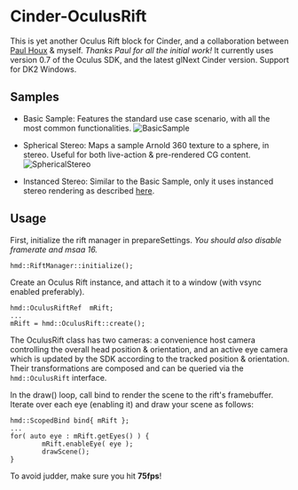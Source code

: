Cinder-OculusRift
==================

This is yet another Oculus Rift block for Cinder, and a collaboration between [Paul Houx](https://github.com/paulhoux) & myself. *Thanks Paul for all the initial work!* It currently uses version 0.7 of the Oculus SDK, and the latest glNext Cinder version. Support for DK2 Windows.

Samples
-----------------
* Basic Sample: Features the standard use case scenario, with all the most common functionalities.
![BasicSample](https://dl.dropboxusercontent.com/u/29102565/oculus/basicsample.png)

* Spherical Stereo: Maps a sample Arnold 360 texture to a sphere, in stereo. Useful for both live-action & pre-rendered CG content.
![SphericalStereo](https://dl.dropboxusercontent.com/u/29102565/oculus/sphericalstereo.png)

* Instanced Stereo: Similar to the Basic Sample, only it uses instanced stereo rendering as described [here](https://docs.google.com/presentation/d/19x9XDjUvkW_9gsfsMQzt3hZbRNziVsoCEHOn4AercAc/edit).

Usage
-----------------
First, initialize the rift manager in prepareSettings. *You should also disable framerate and msaa 16.*

```
hmd::RiftManager::initialize();
```

Create an Oculus Rift instance, and attach it to a window (with vsync enabled preferably).
```
hmd::OculusRiftRef	mRift;
...
mRift = hmd::OculusRift::create();
```

The OculusRift class has two cameras: a convenience host camera controlling the overall head position & orientation, and an active eye camera which is updated by the SDK according to the tracked position & orientation. Their transformations are composed and can be queried via the `hmd::OculusRift` interface.


In the draw() loop, call bind to render the scene to the rift's framebuffer. Iterate over each eye (enabling it) and draw your scene as follows:
```
hmd::ScopedBind bind{ mRift };
...
for( auto eye : mRift.getEyes() ) {
		mRift.enableEye( eye );
		drawScene();
}
```

To avoid judder, make sure you hit **75fps**!


